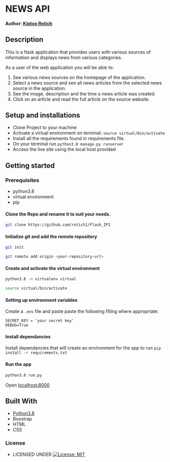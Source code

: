 #  NEWS API

#### Author: [Kiptoo Rotich](https://github.com/rotich1)


## Description
This is a flask application that provides users with various sources of information and displays news from various categories.

As a user of the web application you will be able to:

1. See various news sources on the homepage of the application.
2. Select a news source and see all news articles from the selected news source in the application.
3. See the image, description and the time a news article was created.
4. Click on an article and read the full article on the source website.

## Setup and installations
* Clone Project to your machine
* Activate a virtual environment on terminal: `source virtual/bin/activate`
* Install all the requirements found in requirements file.
* On your terminal run `python3.8 manage.py runserver`
* Access the live site using the local host provided



## Getting started

### Prerequisites
* python3.8
* virtual environment
* pip

#### Clone the Repo and rename it to suit your needs.
```bash
git clone https://github.com/rotich1/Flask_IP1
```
#### Initialize git and add the remote repository
```bash
git init
```
```bash
git remote add origin <your-repository-url>
```

#### Create and activate the virtual environment
```bash
python3.8 -m virtualenv virtual
```

```bash
source virtual/bin/activate
```

#### Setting up environment variables
Create a `.env` file and paste paste the following filling where appropriate:
```
SECRET_KEY = 'your secret key'
DEBUG=True
```

#### Install dependancies
Install dependancies that will create an environment for the app to run
`pip install -r requirements.txt`

#### Run the app
```bash
python3.8 run.py 
```
Open [localhost:8000](http://127.0.0.1:8000/)



## Built With

* [Python3.8](https://docs.python.org/3/)
* Boostrap
* HTML
* CSS


### License

* LICENSED UNDER  [![License: MIT](https://img.shields.io/badge/License-MIT-yellow.svg)](license/MIT)